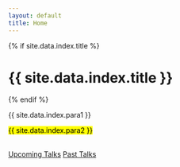 ```yaml
---
layout: default
title: Home
---
```


<div class="jumbotron jumbotron-fluid">
  <div class="container">
    {% if site.data.index.title %}
    <h1 class="text-center text-title font-weight-bold">{{ site.data.index.title }}</h1>
    {% endif %}
    <p class="text-center lead">{{ site.data.index.para1 }}</p>
    <p class="text-center lead"><mark>{{ site.data.index.para2 }}</mark></p><br>
  </div>
  <div class="col-md-4 offset-md-4">
    <a href="/upcoming-talks.html" class="btn btn-primary btn-lg btn-block" role="button" aria-pressed="true">Upcoming Talks</a>
    <a href="/past-talks.html" class="btn btn-primary btn-lg btn-block" role="button" aria-pressed="true">Past Talks</a>
  </div>
</div>
